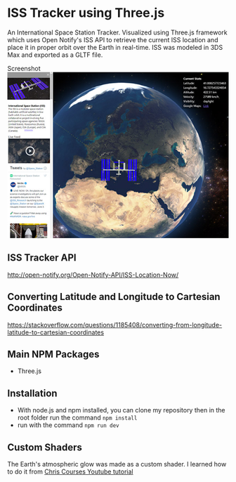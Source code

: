 # ISS Tracker using Three.js
An International Space Station Tracker. Visualized using Three.js framework which uses Open Notify's ISS API to retrieve the current ISS location and place it in proper orbit over the Earth in real-time.
ISS was modeled in 3DS Max and exported as a GLTF file.

Screenshot
![Three.js ISS Tracker](./isstracker.jpg)

## ISS Tracker API

http://open-notify.org/Open-Notify-API/ISS-Location-Now/

## Converting Latitude and Longitude to Cartesian Coordinates

https://stackoverflow.com/questions/1185408/converting-from-longitude-latitude-to-cartesian-coordinates

## Main NPM Packages
* Three.js

## Installation
* With node.js and npm installed, you can clone my repository then in the root folder run the command `npm install`
* run with the command `npm run dev`

## Custom Shaders
The Earth's atmospheric glow was made as a custom shader. I learned how to do it from [Chris Courses Youtube tutorial](https://youtu.be/vM8M4QloVL0)
